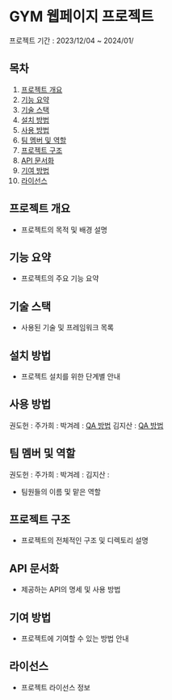 # GYM 웹페이지 프로젝트
프로젝트 기간 : 2023/12/04 ~ 2024/01/
## 목차
1. [프로젝트 개요](#프로젝트-개요)
2. [기능 요약](#기능-요약)
3. [기술 스택](#기술-스택)
4. [설치 방법](#설치-방법)
5. [사용 방법](#사용-방법)
6. [팀 멤버 및 역할](#팀-멤버-및-역할)
7. [프로젝트 구조](#프로젝트-구조)
8. [API 문서화](#api-문서화)
9. [기여 방법](#기여-방법)
10. [라이선스](#라이선스)

## 프로젝트 개요
- 프로젝트의 목적 및 배경 설명

## 기능 요약
- 프로젝트의 주요 기능 요약

## 기술 스택
- 사용된 기술 및 프레임워크 목록

## 설치 방법
- 프로젝트 설치를 위한 단계별 안내

## 사용 방법
권도헌 :
주가희 :
박겨레 : [QA 방법](https://www.notion.so/QA-490d756e34c24713b3cd68c75ca8229a?pvs=4) 
김지산 : [QA 방법](https://peppermint-falcon-0f8.notion.site/QA-3ac3df88996f479da47d4dfe7712d757?pvs=4)

## 팀 멤버 및 역할
권도헌 :
주가희 :
박겨레 :
김지산 :
- 팀원들의 이름 및 맡은 역할

## 프로젝트 구조
- 프로젝트의 전체적인 구조 및 디렉토리 설명

## API 문서화
- 제공하는 API의 명세 및 사용 방법

## 기여 방법
- 프로젝트에 기여할 수 있는 방법 안내

## 라이선스
- 프로젝트 라이선스 정보


